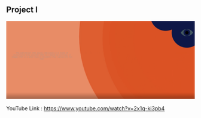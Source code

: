 ## Project I

![Screenshot of emptyExample](emptyExample.png)

YouTube Link : https://www.youtube.com/watch?v=2x1q-ki3pb4
